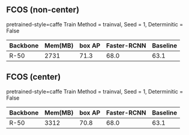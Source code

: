 ## FCOS (non-center)
pretrained-style=caffe Train Method = trainval,  Seed = 1,   Determinitic = False 


| Backbone | Mem(MB) | box AP | Faster-RCNN | Baseline |
|----------|---------|--------|-------------|----------|
| R-50     | 2731    | 71.3   | 68.0        | 63.1     |


## FCOS (center)
pretrained-style=caffe Train Method = trainval,  Seed = 1,   Determinitic = False 


| Backbone | Mem(MB) | box AP | Faster-RCNN | Baseline |
|----------|---------|--------|-------------|----------|
| R-50     | 3312    | 70.8   | 68.0        | 63.1     |
